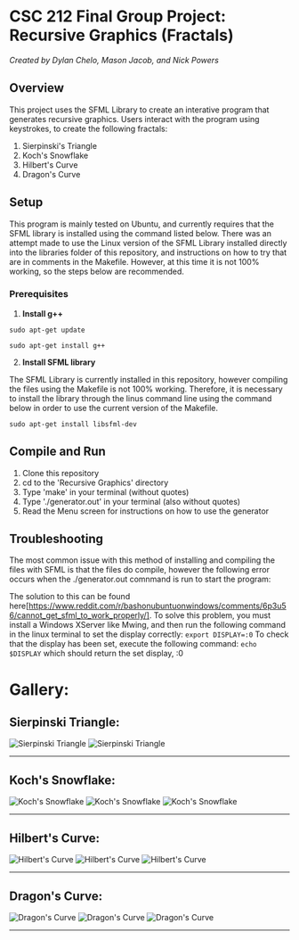 # CSC 212 Final Group Project: Recursive Graphics (Fractals)
*Created by Dylan Chelo, Mason Jacob, and Nick Powers*

## Overview
This project uses the SFML Library to create an interative program that generates recursive graphics. Users interact with the program using keystrokes, to create the following fractals:
1. Sierpinski's Triangle
2. Koch's Snowflake
3. Hilbert's Curve
4. Dragon's Curve

## Setup

This program is mainly tested on Ubuntu, and currently requires that the SFML library is installed using the command listed below. There was an attempt made to use the Linux version of the SFML Library installed directly into the libraries folder of this repository, and instructions on how to try that are in comments in the Makefile. However, at this time it is not 100% working, so the steps below are recommended. 

### Prerequisites

1. **Install g++**

` sudo apt-get update `

` sudo apt-get install g++ `

2.  **Install SFML library**

The SFML Library is currently installed in this repository, however compiling the files using the Makefile is not 100% working. Therefore, it is necessary to install the library through the linus command line using the command below in order to use the current version of the Makefile. 

` sudo apt-get install libsfml-dev `

## Compile and Run
1. Clone this repository
2. cd to the 'Recursive Graphics' directory
3. Type 'make' in your terminal (without quotes)
4. Type './generator.out' in your terminal (also without quotes)
5. Read the Menu screen for instructions on how to use the generator

## Troubleshooting
The most common issue with this method of installing and compiling the files with SFML is that the files do compile, however the following error occurs when the ./generator.out comnmand is run to start the program:

The solution to this can be found here[https://www.reddit.com/r/bashonubuntuonwindows/comments/6p3u56/cannot_get_sfml_to_work_properly/]. To solve this problem, you must install a Windows XServer like Mwing, and then run the following command in the linux terminal to set the display correctly:
` export DISPLAY=:0 `
To check that the display has been set, execute the following command:
` echo $DISPLAY `
which should return the set display, :0

# Gallery:
## Sierpinski Triangle:

![Sierpinski Triangle](Resources/Images/SierpinskiTriangle1.jpg)
![Sierpinski Triangle](Resources/Images/SierpinskiTriangle2.jpg)

------------------------------------------------------------
## Koch's Snowflake:

![Koch's Snowflake](Resources/Images/KochSnowflake1.jpg)
![Koch's Snowflake](Resources/Images/KochSnowflake2.jpg)
![Koch's Snowflake](Resources/Images/KochSnowflake3.jpg)

------------------------------------------------------------
## Hilbert's Curve:

![Hilbert's Curve](Resources/Images/HilbertCurve1.jpg)
![Hilbert's Curve](Resources/Images/HilbertCurve2.jpg)
![Hilbert's Curve](Resources/Images/HilbertCurve3.jpg)

------------------------------------------------------------
## Dragon's Curve:

![Dragon's Curve](Resources/Images/DragonCurve1.jpg)
![Dragon's Curve](Resources/Images/DragonCurve2.jpg)
![Dragon's Curve](Resources/Images/DragonCurve3.jpg)

------------------------------------------------------------
